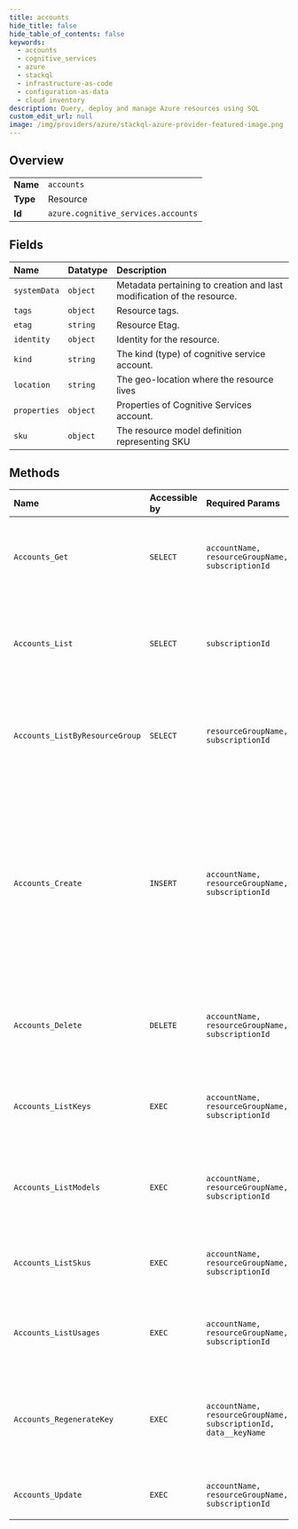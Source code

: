 ```yaml
---
title: accounts
hide_title: false
hide_table_of_contents: false
keywords:
  - accounts
  - cognitive_services
  - azure    
  - stackql
  - infrastructure-as-code
  - configuration-as-data
  - cloud inventory
description: Query, deploy and manage Azure resources using SQL
custom_edit_url: null
image: /img/providers/azure/stackql-azure-provider-featured-image.png
---
```

  
    

## Overview
<table><tbody>
<tr><td><b>Name</b></td><td><code>accounts</code></td></tr>
<tr><td><b>Type</b></td><td>Resource</td></tr>
<tr><td><b>Id</b></td><td><code>azure.cognitive_services.accounts</code></td></tr>
</tbody></table>

## Fields
| Name | Datatype | Description |
|:-----|:---------|:------------|
| `systemData` | `object` | Metadata pertaining to creation and last modification of the resource. |
| `tags` | `object` | Resource tags. |
| `etag` | `string` | Resource Etag. |
| `identity` | `object` | Identity for the resource. |
| `kind` | `string` | The kind (type) of cognitive service account. |
| `location` | `string` | The geo-location where the resource lives |
| `properties` | `object` | Properties of Cognitive Services account. |
| `sku` | `object` | The resource model definition representing SKU |
## Methods
| Name | Accessible by | Required Params | Description |
|:-----|:--------------|:----------------|:------------|
| `Accounts_Get` | `SELECT` | `accountName, resourceGroupName, subscriptionId` | Returns a Cognitive Services account specified by the parameters. |
| `Accounts_List` | `SELECT` | `subscriptionId` | Returns all the resources of a particular type belonging to a subscription. |
| `Accounts_ListByResourceGroup` | `SELECT` | `resourceGroupName, subscriptionId` | Returns all the resources of a particular type belonging to a resource group |
| `Accounts_Create` | `INSERT` | `accountName, resourceGroupName, subscriptionId` | Create Cognitive Services Account. Accounts is a resource group wide resource type. It holds the keys for developer to access intelligent APIs. It's also the resource type for billing. |
| `Accounts_Delete` | `DELETE` | `accountName, resourceGroupName, subscriptionId` | Deletes a Cognitive Services account from the resource group.  |
| `Accounts_ListKeys` | `EXEC` | `accountName, resourceGroupName, subscriptionId` | Lists the account keys for the specified Cognitive Services account. |
| `Accounts_ListModels` | `EXEC` | `accountName, resourceGroupName, subscriptionId` | List available Models for the requested Cognitive Services account |
| `Accounts_ListSkus` | `EXEC` | `accountName, resourceGroupName, subscriptionId` | List available SKUs for the requested Cognitive Services account |
| `Accounts_ListUsages` | `EXEC` | `accountName, resourceGroupName, subscriptionId` | Get usages for the requested Cognitive Services account |
| `Accounts_RegenerateKey` | `EXEC` | `accountName, resourceGroupName, subscriptionId, data__keyName` | Regenerates the specified account key for the specified Cognitive Services account. |
| `Accounts_Update` | `EXEC` | `accountName, resourceGroupName, subscriptionId` | Updates a Cognitive Services account |
